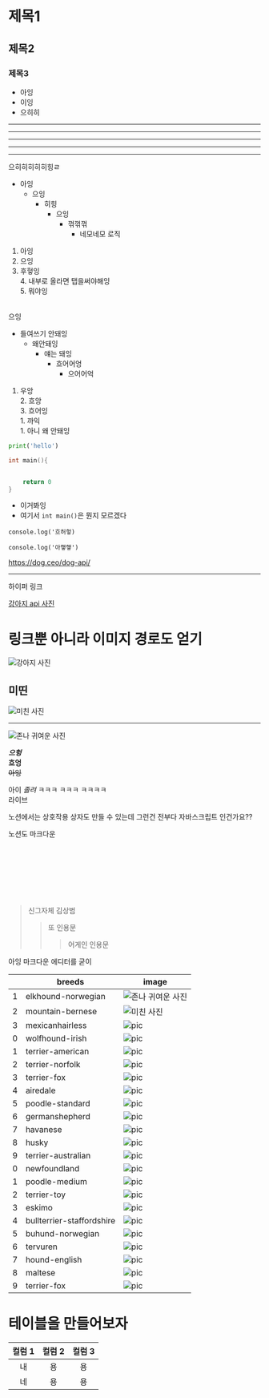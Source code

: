 # 제목1
## 제목2
### 제목3
- 아잉
- 이잉
- 으히히
---
---
---
---
-------
으히히히히히힝ㄹ
- 아잉
    - 으잉
        - 히힝
            - 으잉
                - 꺾꺾꺾
                    - 네모네모 로직

1. 아잉     
2. 으잉 <br>
3. 후헣잉<br>
    4. 내부로 올라면 탭을써야해잉<br>
        5. 뭐야잉
<br>
으잉

* 들여쓰기 안돼잉
    * 왜안돼잉
        * 얘는 돼잉
            * 흐어어엉
                * 으어어억
        
1. 우앙     
    2. 흐앙     
    3. 흐어잉   
        1. 까익     
            1. 아니 왜 안돼잉

```python
print('hello')
```
```c++
int main(){


    return 0
}
```     
* 이거봐잉
* 여기서 `int main()`은 뭔지 모르겠다 
```javescript
console.log('흐허헣)
```
```javescript
console.log('아햏햏')
```

https://dog.ceo/dog-api/

-----

하이퍼 링크 

[강아지 api 사진](https://dog.ceo/dog-api/)

# 링크뿐 아니라 이미지 경로도 얻기 
![강아지 사진](https://images.dog.ceo/breeds/schnauzer-miniature/n02097047_731.jpg)

미띤
---
![미친 사진](https://images.dog.ceo/breeds/mountain-bernese/n02107683_5848.jpg)

---
![존나 귀여운 사진](https://images.dog.ceo/breeds/elkhound-norwegian/n02091467_7315.jpg)

***으헝***     
**흐엉**    
~~아잉~~

아이 *졸려* ㅋㅋㅋ ㅋㅋㅋ ㅋㅋㅋㅋ      
라이브 


노션에서는 상호작용 상자도 만들 수 있는데 그런건 전부다 자바스크립트 인건가요?? 

노션도 마크다운
<br><br><br><br><br><br><br><br>
> 신그자체 김상범   
>    >또 인용문     
>   >   > 어게인 인용문


아잉 
마크다운 에디터를 굳이 



| |breeds|image|
|---|---|---|
|1|elkhound-norwegian|![존나 귀여운 사진](https://images.dog.ceo/breeds/elkhound-norwegian/n02091467_7315.jpg)|오||
|2|mountain-bernese|![미친 사진](https://images.dog.ceo/breeds/mountain-bernese/n02107683_5848.jpg)||3|retriever-flatcoated|![����](https://images.dog.ceo/breeds/retriever-flatcoated/n02099267_5001.jpg)||3|spaniel-sussex|![pic](https://images.dog.ceo/breeds/spaniel-sussex/n02102480_3588.jpg)|
|3|mexicanhairless|![pic](https://images.dog.ceo/breeds/mexicanhairless/n02113978_632.jpg)|
|0|wolfhound-irish|![pic](https://images.dog.ceo/breeds/wolfhound-irish/n02090721_1452.jpg)|
|1|terrier-american|![pic](https://images.dog.ceo/breeds/terrier-american/n02093428_10947.jpg)|
|2|terrier-norfolk|![pic](https://images.dog.ceo/breeds/terrier-norfolk/n02094114_745.jpg)|
|3|terrier-fox|![pic](https://images.dog.ceo/breeds/terrier-fox/n02095314_464.jpg)|
|4|airedale|![pic](https://images.dog.ceo/breeds/airedale/n02096051_1430.jpg)|
|5|poodle-standard|![pic](https://images.dog.ceo/breeds/poodle-standard/n02113799_7649.jpg)|
|6|germanshepherd|![pic](https://images.dog.ceo/breeds/germanshepherd/n02106662_22854.jpg)|
|7|havanese|![pic](https://images.dog.ceo/breeds/havanese/00100trPORTRAIT_00100_BURST20191103202017556_COVER.jpg)|
|8|husky|![pic](https://images.dog.ceo/breeds/husky/n02110185_13187.jpg)|
|9|terrier-australian|![pic](https://images.dog.ceo/breeds/terrier-australian/n02096294_4492.jpg)|
|0|newfoundland|![pic](https://images.dog.ceo/breeds/newfoundland/n02111277_6143.jpg)|
|1|poodle-medium|![pic](https://images.dog.ceo/breeds/poodle-medium/PXL_20210220_100624962.jpg)|
|2|terrier-toy|![pic](https://images.dog.ceo/breeds/terrier-toy/n02087046_7191.jpg)|
|3|eskimo|![pic](https://images.dog.ceo/breeds/eskimo/n02109961_1633.jpg)|
|4|bullterrier-staffordshire|![pic](https://images.dog.ceo/breeds/bullterrier-staffordshire/n02093256_1132.jpg)|
|5|buhund-norwegian|![pic](https://images.dog.ceo/breeds/buhund-norwegian/hakon1.jpg)|
|6|tervuren|![pic](https://images.dog.ceo/breeds/tervuren/yoda_in_sofa.jpg)|
|7|hound-english|![pic](https://images.dog.ceo/breeds/hound-english/n02089973_1957.jpg)|
|8|maltese|![pic](https://images.dog.ceo/breeds/maltese/n02085936_16190.jpg)|
|9|terrier-fox|![pic](https://images.dog.ceo/breeds/terrier-fox/n02095314_2230.jpg)|


# 테이블을 만들어보자 
| 컬럼 1 | 컬럼 2 | 컬럼 3 |
| :---:  | :---: | :---:|
| 내| 용| 용|
|네 | 용 | 용|